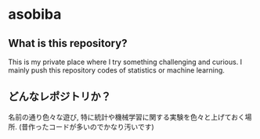 # asobiba
## What is this repository?
This is my private place where I try something challenging and curious. 
I mainly push this repository codes of statistics or machine learning.

## どんなレポジトリか？
名前の通り色々な遊び, 特に統計や機械学習に関する実験を色々と上げておく場所. (昔作ったコードが多いのでかなり汚いです)
